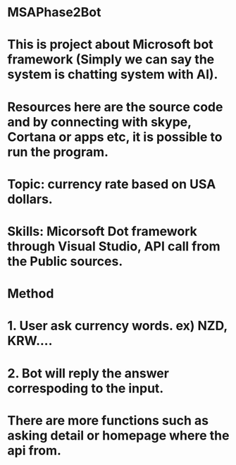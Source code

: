 # MSAPhase2Bot

# This is project about Microsoft bot framework (Simply we can say the system is chatting system with AI). 
# Resources here are the source code and by connecting with skype, Cortana or apps etc, it is possible to run the program.

# Topic: currency rate based on USA dollars.

# Skills: Micorsoft Dot framework through Visual Studio, API call from the Public sources. 

# Method
# 1. User ask currency words. ex) NZD, KRW.... 
# 2. Bot will reply the answer correspoding to the input. 
# There are more functions such as asking detail or homepage where the api from. 
